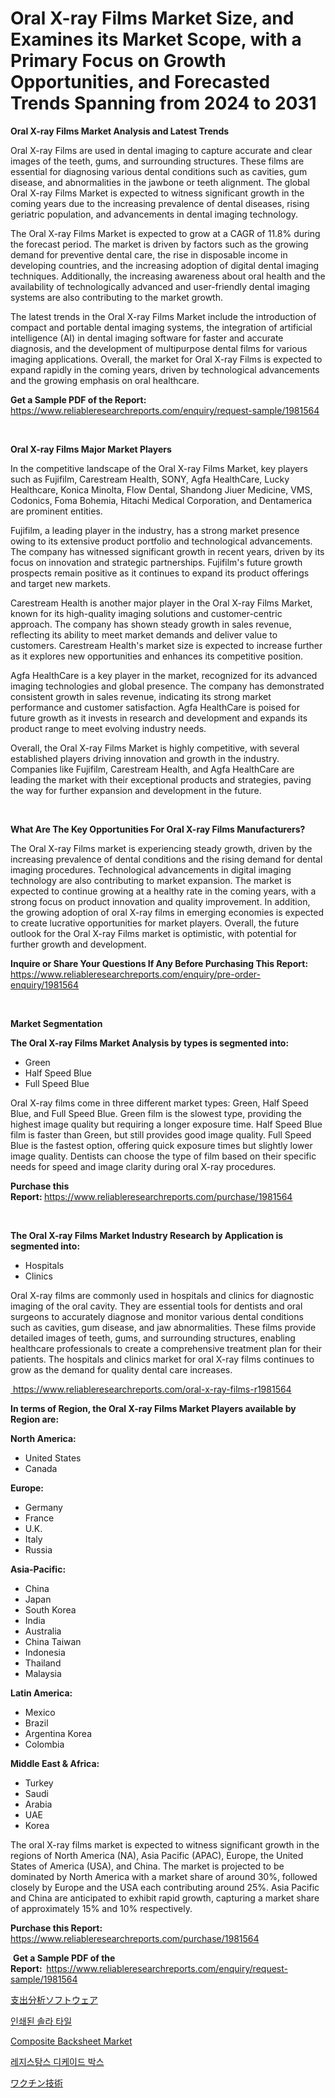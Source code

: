 <p><h1>Oral X-ray Films Market Size, and Examines its Market Scope, with a Primary Focus on Growth Opportunities, and Forecasted Trends Spanning from 2024 to 2031</h1></p><p><strong>Oral X-ray Films Market Analysis and Latest Trends</strong></p>
<p><p>Oral X-ray Films are used in dental imaging to capture accurate and clear images of the teeth, gums, and surrounding structures. These films are essential for diagnosing various dental conditions such as cavities, gum disease, and abnormalities in the jawbone or teeth alignment. The global Oral X-ray Films Market is expected to witness significant growth in the coming years due to the increasing prevalence of dental diseases, rising geriatric population, and advancements in dental imaging technology.</p><p>The Oral X-ray Films Market is expected to grow at a CAGR of 11.8% during the forecast period. The market is driven by factors such as the growing demand for preventive dental care, the rise in disposable income in developing countries, and the increasing adoption of digital dental imaging techniques. Additionally, the increasing awareness about oral health and the availability of technologically advanced and user-friendly dental imaging systems are also contributing to the market growth.</p><p>The latest trends in the Oral X-ray Films Market include the introduction of compact and portable dental imaging systems, the integration of artificial intelligence (AI) in dental imaging software for faster and accurate diagnosis, and the development of multipurpose dental films for various imaging applications. Overall, the market for Oral X-ray Films is expected to expand rapidly in the coming years, driven by technological advancements and the growing emphasis on oral healthcare.</p></p>
<p><strong>Get a Sample PDF of the Report:&nbsp;</strong> <a href="https://www.reliableresearchreports.com/enquiry/request-sample/1981564">https://www.reliableresearchreports.com/enquiry/request-sample/1981564</a></p>
<p>&nbsp;</p>
<p><strong>Oral X-ray Films Major Market Players</strong></p>
<p><p>In the competitive landscape of the Oral X-ray Films Market, key players such as Fujifilm, Carestream Health, SONY, Agfa HealthCare, Lucky Healthcare, Konica Minolta, Flow Dental, Shandong Jiuer Medicine, VMS, Codonics, Foma Bohemia, Hitachi Medical Corporation, and Dentamerica are prominent entities.</p><p>Fujifilm, a leading player in the industry, has a strong market presence owing to its extensive product portfolio and technological advancements. The company has witnessed significant growth in recent years, driven by its focus on innovation and strategic partnerships. Fujifilm's future growth prospects remain positive as it continues to expand its product offerings and target new markets.</p><p>Carestream Health is another major player in the Oral X-ray Films Market, known for its high-quality imaging solutions and customer-centric approach. The company has shown steady growth in sales revenue, reflecting its ability to meet market demands and deliver value to customers. Carestream Health's market size is expected to increase further as it explores new opportunities and enhances its competitive position.</p><p>Agfa HealthCare is a key player in the market, recognized for its advanced imaging technologies and global presence. The company has demonstrated consistent growth in sales revenue, indicating its strong market performance and customer satisfaction. Agfa HealthCare is poised for future growth as it invests in research and development and expands its product range to meet evolving industry needs.</p><p>Overall, the Oral X-ray Films Market is highly competitive, with several established players driving innovation and growth in the industry. Companies like Fujifilm, Carestream Health, and Agfa HealthCare are leading the market with their exceptional products and strategies, paving the way for further expansion and development in the future.</p></p>
<p>&nbsp;</p>
<p><strong>What Are The Key Opportunities For Oral X-ray Films Manufacturers?</strong></p>
<p><p>The Oral X-ray Films market is experiencing steady growth, driven by the increasing prevalence of dental conditions and the rising demand for dental imaging procedures. Technological advancements in digital imaging technology are also contributing to market expansion. The market is expected to continue growing at a healthy rate in the coming years, with a strong focus on product innovation and quality improvement. In addition, the growing adoption of oral X-ray films in emerging economies is expected to create lucrative opportunities for market players. Overall, the future outlook for the Oral X-ray Films market is optimistic, with potential for further growth and development.</p></p>
<p><strong>Inquire or Share Your Questions If Any Before Purchasing This Report:</strong> <a href="https://www.reliableresearchreports.com/enquiry/pre-order-enquiry/1981564">https://www.reliableresearchreports.com/enquiry/pre-order-enquiry/1981564</a></p>
<p>&nbsp;</p>
<p><strong>Market Segmentation</strong></p>
<p><strong>The Oral X-ray Films Market Analysis by types is segmented into:</strong></p>
<p><ul><li>Green</li><li>Half Speed Blue</li><li>Full Speed Blue</li></ul></p>
<p><p>Oral X-ray films come in three different market types: Green, Half Speed Blue, and Full Speed Blue. Green film is the slowest type, providing the highest image quality but requiring a longer exposure time. Half Speed Blue film is faster than Green, but still provides good image quality. Full Speed Blue is the fastest option, offering quick exposure times but slightly lower image quality. Dentists can choose the type of film based on their specific needs for speed and image clarity during oral X-ray procedures.</p></p>
<p><strong>Purchase this Report:&nbsp;</strong><a href="https://www.reliableresearchreports.com/purchase/1981564">https://www.reliableresearchreports.com/purchase/1981564</a></p>
<p>&nbsp;</p>
<p><strong>The Oral X-ray Films Market Industry Research by Application is segmented into:</strong></p>
<p><ul><li>Hospitals</li><li>Clinics</li></ul></p>
<p><p>Oral X-ray films are commonly used in hospitals and clinics for diagnostic imaging of the oral cavity. They are essential tools for dentists and oral surgeons to accurately diagnose and monitor various dental conditions such as cavities, gum disease, and jaw abnormalities. These films provide detailed images of teeth, gums, and surrounding structures, enabling healthcare professionals to create a comprehensive treatment plan for their patients. The hospitals and clinics market for oral X-ray films continues to grow as the demand for quality dental care increases.</p></p>
<p><a href="https://www.reliableresearchreports.com/oral-x-ray-films-r1981564">&nbsp;https://www.reliableresearchreports.com/oral-x-ray-films-r1981564</a></p>
<p><strong>In terms of Region, the Oral X-ray Films Market Players available by Region are:</strong></p>
<p>
    <p> <strong> North America: </strong>
        <ul>
            <li>United States</li>
            <li>Canada</li>
        </ul>
        </p> 
    <p> <strong> Europe: </strong>
        <ul>
            <li>Germany</li>
            <li>France</li>
            <li>U.K.</li>
            <li>Italy</li>
            <li>Russia</li>
        </ul>
        </p> 
    <p> <strong> Asia-Pacific: </strong>
        <ul>
            <li>China</li>
            <li>Japan</li>
            <li>South Korea</li>
            <li>India</li>
            <li>Australia</li>
            <li>China Taiwan</li>
            <li>Indonesia</li>
            <li>Thailand</li>
            <li>Malaysia</li>
        </ul>
        </p> 
    <p> <strong> Latin America: </strong>
        <ul>
            <li>Mexico</li>
            <li>Brazil</li>
            <li>Argentina Korea</li>
            <li>Colombia</li>
        </ul>
        </p> 
    <p> <strong> Middle East & Africa: </strong>
        <ul>
            <li>Turkey</li>
            <li>Saudi</li>
            <li>Arabia</li>
            <li>UAE</li>
            <li>Korea</li>
        </ul>
    </p>
    </p>
<p><p>The oral X-ray films market is expected to witness significant growth in the regions of North America (NA), Asia Pacific (APAC), Europe, the United States of America (USA), and China. The market is projected to be dominated by North America with a market share of around 30%, followed closely by Europe and the USA each contributing around 25%. Asia Pacific and China are anticipated to exhibit rapid growth, capturing a market share of approximately 15% and 10% respectively.</p></p>
<p><strong>Purchase this Report: </strong><a href="https://www.reliableresearchreports.com/purchase/1981564">https://www.reliableresearchreports.com/purchase/1981564</a></p>
<p>&nbsp;<strong>Get a Sample PDF of the Report:&nbsp;&nbsp;</strong><a href="https://www.reliableresearchreports.com/enquiry/request-sample/1981564">https://www.reliableresearchreports.com/enquiry/request-sample/1981564</a></p>
<p><strong></strong></p>
<p><p><a href="https://medium.com/@jack3lambert/%E6%94%AF%E5%87%BA%E5%88%86%E6%9E%90%E3%82%BD%E3%83%95%E3%83%88%E3%82%A6%E3%82%A7%E3%82%A2%E5%B8%82%E5%A0%B4%E3%81%AE%E8%A6%8F%E6%A8%A1-cagr-%E3%83%88%E3%83%AC%E3%83%B3%E3%83%89-2024%E5%B9%B4%E3%81%8B%E3%82%892030%E5%B9%B4-587721165913">支出分析ソフトウェア</a></p><p><a href="https://medium.com/@jeremysnyder277/%EC%9D%B8%EC%87%84-%ED%83%9C%EC%96%91-%ED%83%80%EC%9D%BC-%EC%8B%9C%EC%9E%A5-%EA%B7%9C%EB%AA%A8-cagr-%ED%8A%B8%EB%A0%8C%EB%93%9C-2024-2030-12f206cca362">인쇄된 솔라 타일</a></p><p><a href="https://issuu.com/reportprime-2/docs/composite-backsheet-market-size-2030.pptx">Composite Backsheet Market</a></p><p><a href="https://medium.com/@adrainratke34/%EC%A0%80%ED%95%AD-%EB%94%94%EC%BC%80%EC%9D%B4%EB%93%9C-%EB%B0%95%EC%8A%A4-%EC%8B%9C%EC%9E%A5-%EC%8B%9C%EC%9E%A5-cagr-%EC%8B%9C%EC%9E%A5-%EB%8F%99%ED%96%A5-%EB%B0%8F-%EC%84%B1%EC%9E%A5-%EC%A0%84%EB%9E%B5%EC%97%90-%EB%8C%80%ED%95%9C-%ED%86%B5%EC%B0%B0%EB%A0%A5-71178a93361b">레지스탕스 디케이드 박스</a></p><p><a href="https://medium.com/@kimalker_178/%E3%83%AF%E3%82%AF%E3%83%81%E3%83%B3%E6%8A%80%E8%A1%93%E5%B8%82%E5%A0%B4%E3%83%AC%E3%83%9D%E3%83%BC%E3%83%88%E3%81%AF-%E3%81%93%E3%81%AE%E5%B8%82%E5%A0%B4%E3%81%AE%E6%9C%80%E6%96%B0%E3%81%AE%E3%83%88%E3%83%AC%E3%83%B3%E3%83%89%E3%82%84%E6%88%90%E9%95%B7%E6%A9%9F%E4%BC%9A%E3%82%92%E6%98%8E%E3%82%89%E3%81%8B%E3%81%AB%E3%81%97%E3%81%A6%E3%81%84%E3%81%BE%E3%81%99-cab83b75a441">ワクチン技術</a></p></p>